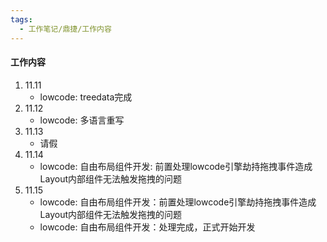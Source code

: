 ```yaml
---
tags:
  - 工作笔记/鼎捷/工作内容
---
```

#### 工作内容
1. 11.11
	- lowcode: treedata完成
2. 11.12
	- lowcode: 多语言重写
3. 11.13
	- 请假
4. 11.14
	- lowcode: 自由布局组件开发: 前置处理lowcode引擎劫持拖拽事件造成Layout内部组件无法触发拖拽的问题
5. 11.15
	- lowcode: 自由布局组件开发：前置处理lowcode引擎劫持拖拽事件造成Layout内部组件无法触发拖拽的问题
	- lowcode: 自由布局组件开发：处理完成，正式开始开发